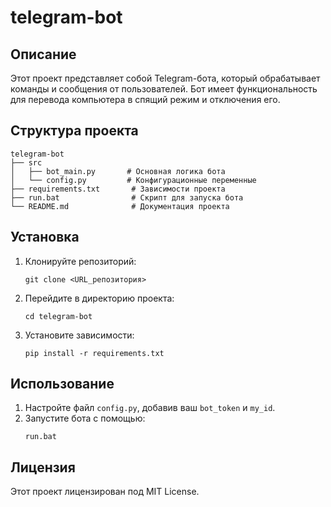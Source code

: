 # telegram-bot

## Описание
Этот проект представляет собой Telegram-бота, который обрабатывает команды и сообщения от пользователей. Бот имеет функциональность для перевода компьютера в спящий режим и отключения его.

## Структура проекта
```
telegram-bot
├── src
│   ├── bot_main.py       # Основная логика бота
│   └── config.py         # Конфигурационные переменные
├── requirements.txt       # Зависимости проекта
├── run.bat                # Скрипт для запуска бота
└── README.md              # Документация проекта
```

## Установка
1. Клонируйте репозиторий:
   ```
   git clone <URL_репозитория>
   ```
2. Перейдите в директорию проекта:
   ```
   cd telegram-bot
   ```
3. Установите зависимости:
   ```
   pip install -r requirements.txt
   ```

## Использование
1. Настройте файл `config.py`, добавив ваш `bot_token` и `my_id`.
2. Запустите бота с помощью:
   ```
   run.bat
   ```

## Лицензия
Этот проект лицензирован под MIT License.
